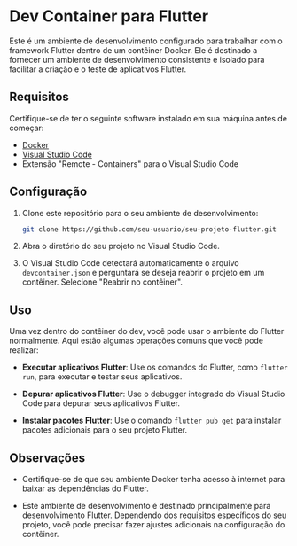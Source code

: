 # Dev Container para Flutter

Este é um ambiente de desenvolvimento configurado para trabalhar com o framework Flutter dentro de um contêiner Docker. Ele é destinado a fornecer um ambiente de desenvolvimento consistente e isolado para facilitar a criação e o teste de aplicativos Flutter.

## Requisitos

Certifique-se de ter o seguinte software instalado em sua máquina antes de começar:

- [Docker](https://www.docker.com/)
- [Visual Studio Code](https://code.visualstudio.com/)
- Extensão "Remote - Containers" para o Visual Studio Code

## Configuração

1. Clone este repositório para o seu ambiente de desenvolvimento:

   ```sh
   git clone https://github.com/seu-usuario/seu-projeto-flutter.git
   ```

2. Abra o diretório do seu projeto no Visual Studio Code.

3. O Visual Studio Code detectará automaticamente o arquivo `devcontainer.json` e perguntará se deseja reabrir o projeto em um contêiner. Selecione "Reabrir no contêiner".

## Uso

Uma vez dentro do contêiner do dev, você pode usar o ambiente do Flutter normalmente. Aqui estão algumas operações comuns que você pode realizar:

- **Executar aplicativos Flutter**: Use os comandos do Flutter, como `flutter run`, para executar e testar seus aplicativos.

- **Depurar aplicativos Flutter**: Use o debugger integrado do Visual Studio Code para depurar seus aplicativos Flutter.

- **Instalar pacotes Flutter**: Use o comando `flutter pub get` para instalar pacotes adicionais para o seu projeto Flutter.

## Observações

- Certifique-se de que seu ambiente Docker tenha acesso à internet para baixar as dependências do Flutter.

- Este ambiente de desenvolvimento é destinado principalmente para desenvolvimento Flutter. Dependendo dos requisitos específicos do seu projeto, você pode precisar fazer ajustes adicionais na configuração do contêiner.
